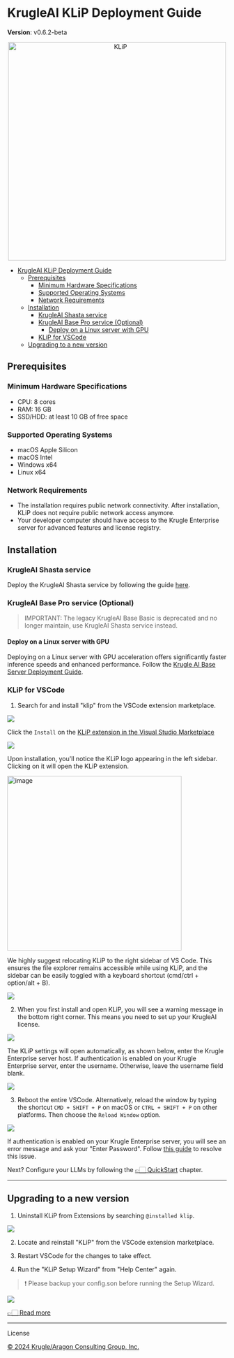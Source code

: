 # KrugleAI KLiP Deployment Guide

**Version**: v0.6.2-beta

<div align="center">
<img width="500" alt="KLiP" src="logo.png">
</div>

- [KrugleAI KLiP Deployment Guide](#krugleai-klip-deployment-guide)
  - [Prerequisites](#prerequisites)
    - [Minimum Hardware Specifications](#minimum-hardware-specifications)
    - [Supported Operating Systems](#supported-operating-systems)
    - [Network Requirements](#network-requirements)
  - [Installation](#installation)
    - [KrugleAI Shasta service](#krugleai-shasta-service)
    - [KrugleAI Base Pro service (Optional)](#krugleai-base-pro-service-optional)
      - [Deploy on a Linux server with GPU](#deploy-on-a-linux-server-with-gpu)
    - [KLiP for VSCode](#klip-for-vscode)
  - [Upgrading to a new version](#upgrading-to-a-new-version)

## Prerequisites

### Minimum Hardware Specifications

- CPU: 8 cores
- RAM: 16 GB
- SSD/HDD: at least 10 GB of free space

### Supported Operating Systems

- macOS Apple Silicon
- macOS Intel
- Windows x64
- Linux x64

### Network Requirements

- The installation requires public network connectivity. After installation, KLiP does not require public network access anymore.
- Your developer computer should have access to the Krugle Enterprise server for advanced features and license registry.


## Installation

### KrugleAI Shasta service

Deploy the KrugleAI Shasta service by following the guide [here](../Shasta/deployment_guide.md).

### KrugleAI Base Pro service (Optional)

> IMPORTANT: The legacy KrugleAI Base Basic is deprecated and no longer maintain, use KrugleAI Shasta service instead.
>
#### Deploy on a Linux server with GPU

Deploying on a Linux server with GPU acceleration offers significantly faster inference speeds and enhanced performance. Follow the  [Krugle AI Base Server Deployment Guide](https://github.com/krugle2/Krugle-AI/wiki/KrugleAI-Base-Server-Deployment-Guide).

### KLiP for VSCode

1. Search for and install "klip" from the VSCode extension marketplace.

![](install_klip1.png)

Click the `Install` on the [KLiP extension in the Visual Studio Marketplace](https://marketplace.visualstudio.com/items?itemName=Krugle-AI.klip)

![](install_klip2.png)

Upon installation, you'll notice the KLiP logo appearing in the left sidebar. Clicking on it will open the KLiP extension.

<img width="400" alt="image" src="quick_start.png">

We highly suggest relocating KLiP to the right sidebar of VS Code. This ensures the file explorer remains accessible while using KLiP, and the sidebar can be easily toggled with a keyboard shortcut (cmd/ctrl + option/alt + B).

![](dnd.gif)

2. When you first install and open KLiP, you will see a warning message in the bottom right corner. This means you need to set up your KrugleAI license.

![](install_klip3.png)

The KLiP settings will open automatically, as shown below, enter the Krugle Enterprise server host. If authentication is enabled on your Krugle Enterprise server, enter the username. Otherwise, leave the username field blank.

![](install_klip4.png)

3. Reboot the entire VSCode. Alternatively, reload the window by typing the shortcut `CMD + SHIFT + P` on macOS or `CTRL + SHIFT + P` on other platforms. Then choose the `Reload Window` option.

![](install_klip5.png)

If authentication is enabled on your Krugle Enterprise server, you will see an error message and ask your "Enter Password". Follow [this guide](./user_guide.md#why-klip-is-not-activated) to resolve this issue.


Next? Configure your LLMs by following the [👉🏻 QuickStart](./user_guide.md#quickstart) chapter.

---

## Upgrading to a new version

1. Uninstall KLiP from Extensions by searching `@installed klip`.

![](upgrade_klip.png)

2. Locate and reinstall "KLiP" from the VSCode extension marketplace.

3. Restart VSCode for the changes to take effect.

4. Run the "KLiP Setup Wizard" from "Help Center" again.

 > ❗️ Please backup your config.son before running the Setup Wizard.

![](upgrade_klip2.png)


[👉🏻 Read more](./user_guide.md#quickstart)


---

License

[© 2024 Krugle/Aragon Consulting Group, Inc.](https://krugle.co.jp)
